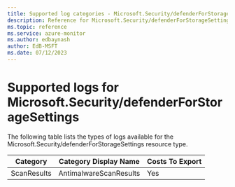 ```yaml
---
title: Supported log categories - Microsoft.Security/defenderForStorageSettings
description: Reference for Microsoft.Security/defenderForStorageSettings in Azure Monitor Logs.
ms.topic: reference
ms.service: azure-monitor
ms.author: edbaynash
author: EdB-MSFT
ms.date: 07/12/2023
---
```

# Supported logs for Microsoft.Security/defenderForStorageSettings  
<!-- Data source : naam-->


  The following table lists the types of logs available for the Microsoft.Security/defenderForStorageSettings resource type.

|Category|Category Display Name|Costs To Export|
|---|---|---|
|ScanResults |AntimalwareScanResults |Yes |


<!--Gen Date:  Wed Jul 12 2023 17:59:09 GMT+0300 (Israel Daylight Time)-->